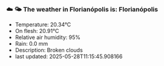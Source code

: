 ### ☁️ 🌤️  The weather in Florianópolis is: Florianópolis

- Temperature: 20.34°C
- On flesh: 20.91°C
- Relative air humidity: 95%
- Rain: 0.0 mm
- Description: Broken clouds
- last updated: 2025-05-28T11:15:45.908166
